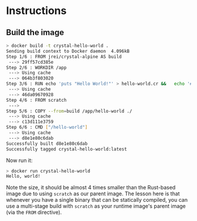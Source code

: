 # Instructions

## Build the image

```bash
> docker build -t crystal-hello-world .
Sending build context to Docker daemon  4.096kB
Step 1/6 : FROM jrei/crystal-alpine AS build
 ---> 29ff57cd385e
Step 2/6 : WORKDIR /app
 ---> Using cache
 ---> 064b3f803020
Step 3/6 : RUN echo 'puts "Hello World!"' > hello-world.cr &&   echo '# Hack to prevent a segfault for static linking     {% if flag?(:static) %}       require "llvm/lib_llvm"       require "llvm/enums"     {% end %}' >> hello-world.cr &&   crystal build --static --release hello-world.cr
 ---> Using cache
 ---> 46da09670928
Step 4/6 : FROM scratch
 --->
Step 5/6 : COPY --from=build /app/hello-world ./
 ---> Using cache
 ---> c13d111e3759
Step 6/6 : CMD ["/hello-world"]
 ---> Using cache
 ---> d8e1e80c6dab
Successfully built d8e1e80c6dab
Successfully tagged crystal-hello-world:latest
```

Now run it:

```bash
> docker run crystal-hello-world
Hello, world!
```

Note the size, it should be almost 4 times smaller than the Rust-based image due to using `scratch` as
our parent image. The lesson here is that whenever you have a single binary that can be statically compiled, you
can use a multi-stage build with `scratch` as your runtime image's parent image (via the `FROM` directive).
